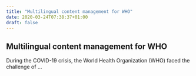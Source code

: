 ```yaml
---
title: "Multilingual content management for WHO"
date: 2020-03-24T07:38:37+01:00
draft: false
---
```



## Multilingual content management for WHO
During the COVID-19 crisis, the World Health Organization (WHO) faced the challenge of ...

